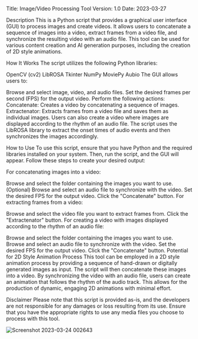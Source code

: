 Title: Image/Video Processing Tool
Version: 1.0
Date: 2023-03-27

Description
This is a Python script that provides a graphical user interface (GUI) to process images and create videos. It allows users to concatenate a sequence of images into a video, extract frames from a video file, and synchronize the resulting video with an audio file. This tool can be used for various content creation and AI generation purposes, including the creation of 2D style animations.

How It Works
The script utilizes the following Python libraries:

OpenCV (cv2)
LibROSA
Tkinter
NumPy
MoviePy
Aubio
The GUI allows users to:

Browse and select image, video, and audio files.
Set the desired frames per second (FPS) for the output video.
Perform the following actions:
Concatenate: Creates a video by concatenating a sequence of images.
Extractenator: Extracts frames from a video file and saves them as individual images.
Users can also create a video where images are displayed according to the rhythm of an audio file. The script uses the LibROSA library to extract the onset times of audio events and then synchronizes the images accordingly.

How to Use
To use this script, ensure that you have Python and the required libraries installed on your system. Then, run the script, and the GUI will appear. Follow these steps to create your desired output:

For concatenating images into a video:

Browse and select the folder containing the images you want to use.
(Optional) Browse and select an audio file to synchronize with the video.
Set the desired FPS for the output video.
Click the "Concatenate" button.
For extracting frames from a video:

Browse and select the video file you want to extract frames from.
Click the "Extractenator" button.
For creating a video with images displayed according to the rhythm of an audio file:

Browse and select the folder containing the images you want to use.
Browse and select an audio file to synchronize with the video.
Set the desired FPS for the output video.
Click the "Concatenate" button.
Potential for 2D Style Animation Process
This tool can be employed in a 2D style animation process by providing a sequence of hand-drawn or digitally generated images as input. The script will then concatenate these images into a video. By synchronizing the video with an audio file, users can create an animation that follows the rhythm of the audio track. This allows for the production of dynamic, engaging 2D animations with minimal effort.

Disclaimer
Please note that this script is provided as-is, and the developers are not responsible for any damages or loss resulting from its use. Ensure that you have the appropriate rights to use any media files you choose to process with this tool.


![Screenshot 2023-03-24 002643](https://user-images.githubusercontent.com/111990299/227424353-38703824-d1e7-4e27-a4ac-12104bd5b90e.png)

